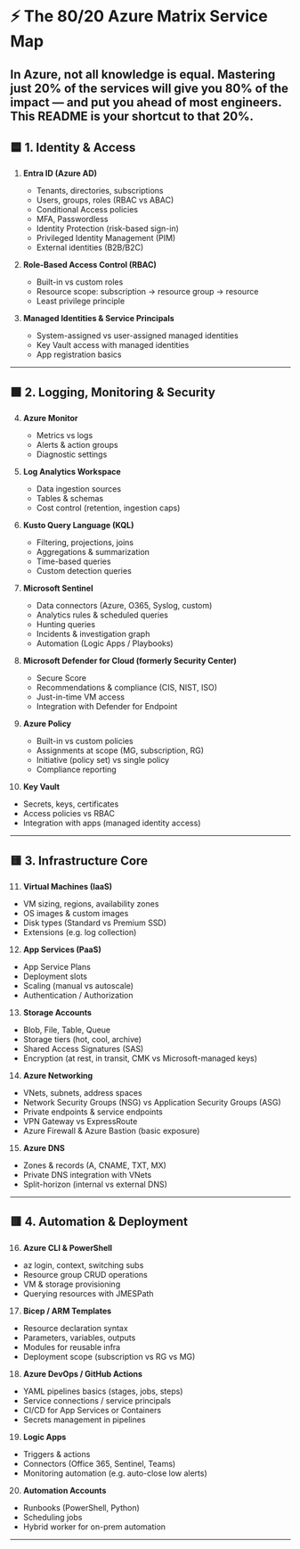 # ⚡ The 80/20 Azure Matrix Service Map

## In Azure, not all knowledge is equal. Mastering just 20% of the services will give you 80% of the impact — and put you ahead of most engineers. This README is your shortcut to that 20%.

## 🟦 1. Identity & Access
1. **Entra ID (Azure AD)**
   - Tenants, directories, subscriptions
   - Users, groups, roles (RBAC vs ABAC)
   - Conditional Access policies
   - MFA, Passwordless
   - Identity Protection (risk-based sign-in)
   - Privileged Identity Management (PIM)
   - External identities (B2B/B2C)

2. **Role-Based Access Control (RBAC)**
   - Built-in vs custom roles
   - Resource scope: subscription → resource group → resource
   - Least privilege principle

3. **Managed Identities & Service Principals**
   - System-assigned vs user-assigned managed identities
   - Key Vault access with managed identities
   - App registration basics

---

## 🟩 2. Logging, Monitoring & Security
4. **Azure Monitor**
   - Metrics vs logs
   - Alerts & action groups
   - Diagnostic settings

5. **Log Analytics Workspace**
   - Data ingestion sources
   - Tables & schemas
   - Cost control (retention, ingestion caps)

6. **Kusto Query Language (KQL)**
   - Filtering, projections, joins
   - Aggregations & summarization
   - Time-based queries
   - Custom detection queries

7. **Microsoft Sentinel**
   - Data connectors (Azure, O365, Syslog, custom)
   - Analytics rules & scheduled queries
   - Hunting queries
   - Incidents & investigation graph
   - Automation (Logic Apps / Playbooks)

8. **Microsoft Defender for Cloud (formerly Security Center)**
   - Secure Score
   - Recommendations & compliance (CIS, NIST, ISO)
   - Just-in-time VM access
   - Integration with Defender for Endpoint

9. **Azure Policy**
   - Built-in vs custom policies
   - Assignments at scope (MG, subscription, RG)
   - Initiative (policy set) vs single policy
   - Compliance reporting

10. **Key Vault**
   - Secrets, keys, certificates
   - Access policies vs RBAC
   - Integration with apps (managed identity access)

---

## 🟨 3. Infrastructure Core
11. **Virtual Machines (IaaS)**
   - VM sizing, regions, availability zones
   - OS images & custom images
   - Disk types (Standard vs Premium SSD)
   - Extensions (e.g. log collection)

12. **App Services (PaaS)**
   - App Service Plans
   - Deployment slots
   - Scaling (manual vs autoscale)
   - Authentication / Authorization

13. **Storage Accounts**
   - Blob, File, Table, Queue
   - Storage tiers (hot, cool, archive)
   - Shared Access Signatures (SAS)
   - Encryption (at rest, in transit, CMK vs Microsoft-managed keys)

14. **Azure Networking**
   - VNets, subnets, address spaces
   - Network Security Groups (NSG) vs Application Security Groups (ASG)
   - Private endpoints & service endpoints
   - VPN Gateway vs ExpressRoute
   - Azure Firewall & Azure Bastion (basic exposure)

15. **Azure DNS**
   - Zones & records (A, CNAME, TXT, MX)
   - Private DNS integration with VNets
   - Split-horizon (internal vs external DNS)

---

## 🟥 4. Automation & Deployment
16. **Azure CLI & PowerShell**
   - az login, context, switching subs
   - Resource group CRUD operations
   - VM & storage provisioning
   - Querying resources with JMESPath

17. **Bicep / ARM Templates**
   - Resource declaration syntax
   - Parameters, variables, outputs
   - Modules for reusable infra
   - Deployment scope (subscription vs RG vs MG)

18. **Azure DevOps / GitHub Actions**
   - YAML pipelines basics (stages, jobs, steps)
   - Service connections / service principals
   - CI/CD for App Services or Containers
   - Secrets management in pipelines

19. **Logic Apps**
   - Triggers & actions
   - Connectors (Office 365, Sentinel, Teams)
   - Monitoring automation (e.g. auto-close low alerts)

20. **Automation Accounts**
   - Runbooks (PowerShell, Python)
   - Scheduling jobs
   - Hybrid worker for on-prem automation

---
